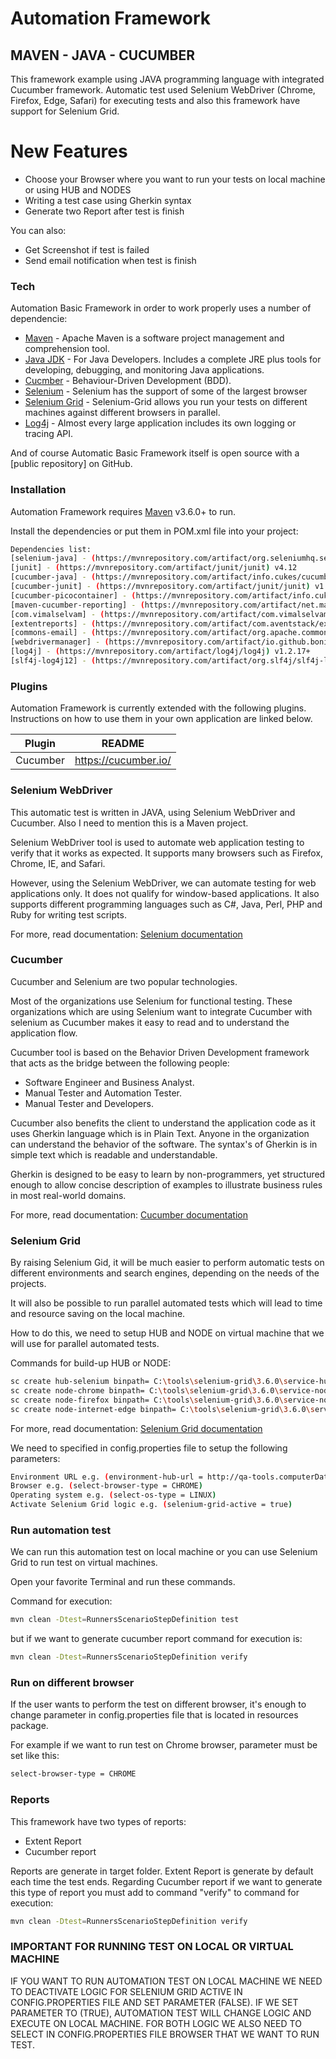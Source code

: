 # Automation Framework
## MAVEN - JAVA - CUCUMBER

This framework example using JAVA programming language with integrated Cucumber framework.
Automatic test used Selenium WebDriver (Chrome, Firefox, Edge, Safari) for executing tests and also this
framework have support for Selenium Grid.

# New Features

  - Choose your Browser where you want to run your tests on local machine or using HUB and NODES
  - Writing a test case using Gherkin syntax
  - Generate two Report after test is finish 

You can also:

  - Get Screenshot if test is failed
  - Send email notification when test is finish

### Tech

Automation Basic Framework in order to work properly uses a number of dependencie:

* [Maven](https://maven.apache.org/) - Apache Maven is a software project management and comprehension tool.
* [Java JDK](https://www.oracle.com/technetwork/java/javase/downloads/index.html) - For Java Developers. Includes a complete JRE plus tools for developing, debugging, and monitoring Java applications.
* [Cucmber](https://docs.cucumber.io/) - Behaviour-Driven Development (BDD).
* [Selenium](https://www.seleniumhq.org/download/) - Selenium has the support of some of the largest browser
* [Selenium Grid](https://www.seleniumhq.org/docs/07_selenium_grid.jsp) - Selenium-Grid allows you run your tests on different machines against different browsers in parallel.
* [Log4j](https://logging.apache.org/log4j/2.x/) - Almost every large application includes its own logging or tracing API. 

And of course Automatic Basic Framework itself is open source with a [public repository]
 on GitHub.

### Installation

Automation Framework requires [Maven](https://maven.apache.org/download.cgi) v3.6.0+ to run.

Install the dependencies or put them in POM.xml file into your project:

```sh
Dependencies list:
[selenium-java] - (https://mvnrepository.com/artifact/org.seleniumhq.selenium/selenium-java) v3.12.0+
[junit] - (https://mvnrepository.com/artifact/junit/junit) v4.12
[cucumber-java] - (https://mvnrepository.com/artifact/info.cukes/cucumber-java) v1.2.5+
[cucumber-junit] - (https://mvnrepository.com/artifact/junit/junit) v1.2.2+
[cucumber-picocontainer] - (https://mvnrepository.com/artifact/info.cukes/cucumber-picocontainer) v1.2.5+
[maven-cucumber-reporting] - (https://mvnrepository.com/artifact/net.masterthought/maven-cucumber-reporting) v3.14.0+
[com.vimalselvam] - (https://mvnrepository.com/artifact/com.vimalselvam/cucumber-extentsreport) v3.0.2+
[extentreports] - (https://mvnrepository.com/artifact/com.aventstack/extentreports) v4.0.5+
[commons-email] - (https://mvnrepository.com/artifact/org.apache.commons/commons-email) v1.5+
[webdrivermanager] - (https://mvnrepository.com/artifact/io.github.bonigarcia/webdrivermanager) v3.2.0+
[log4j] - (https://mvnrepository.com/artifact/log4j/log4j) v1.2.17+
[slf4j-log4j12] - (https://mvnrepository.com/artifact/org.slf4j/slf4j-log4j12) v1.7.25+
```

### Plugins

Automation Framework is currently extended with the following plugins. Instructions on how to use them in your own application are linked below.

| Plugin | README |
| ------ | ------ |
| Cucumber | https://cucumber.io/ |

### Selenium WebDriver

This automatic test is written in JAVA, using Selenium WebDriver and Cucumber. Also I need to mention this is a Maven project.

Selenium WebDriver tool is used to automate web application testing to verify that it works as expected. It supports many browsers such as Firefox, Chrome, IE, and Safari. 

However, using the Selenium WebDriver, we can automate testing for web applications only. It does not qualify for window-based applications. It also supports different programming languages such as C#, Java, Perl, PHP and Ruby for writing test scripts. 

For more, read documentation:
[Selenium documentation](https://www.seleniumhq.org/docs/)

### Cucumber

Cucumber and Selenium are two popular technologies.

Most of the organizations use Selenium for functional testing. These organizations which are using Selenium want to integrate Cucumber with selenium as Cucumber makes it easy to read and to understand the application flow.

Cucumber tool is based on the Behavior Driven Development framework that acts as the bridge between the following people:

- Software Engineer and Business Analyst.
- Manual Tester and Automation Tester.
- Manual Tester and Developers.

Cucumber also benefits the client to understand the application code as it uses Gherkin language which is in Plain Text. Anyone in the organization can understand the behavior of the software. The syntax's of Gherkin is in simple text which is readable and understandable.

Gherkin is designed to be easy to learn by non-programmers, yet structured enough to allow concise description of examples to illustrate business rules in most real-world domains.

For more, read documentation:
[Cucumber documentation](https://docs.cucumber.io/)


### Selenium Grid

By raising Selenium Gid, it will be much easier to perform automatic tests on different environments and search engines, depending on the needs of the projects.

It will also be possible to run parallel automated tests which will lead to time and resource saving on the local machine.

How to do this, we need to setup HUB and NODE on virtual machine that we will use for parallel automated tests.

Commands for build-up HUB or NODE:
```sh
sc create hub-selenium binpath= C:\tools\selenium-grid\3.6.0\service-hub-selenium\hub-selenium.exe
sc create node-chrome binpath= C:\tools\selenium-grid\3.6.0\service-node-chrome\node-chrome.exe
sc create node-firefox binpath= C:\tools\selenium-grid\3.6.0\service-node-firefox\node-firefox.exe
sc create node-internet-edge binpath= C:\tools\selenium-grid\3.6.0\service-node-edge\node-edge.exe
```

For more, read documentation:
[Selenium Grid documentation](https://www.seleniumhq.org/docs/07_selenium_grid.jsp)

We need to specified in config.properties file to setup the following parameters:
```sh
Environment URL e.g. (environment-hub-url = http://qa-tools.computerDatabase.rs:4444/wd/hub)
Browser e.g. (select-browser-type = CHROME)
Operating system e.g. (select-os-type = LINUX)
Activate Selenium Grid logic e.g. (selenium-grid-active = true)
```

### Run automation test

We can run this automation test on local machine or you can use Selenium Grid to run test on virtual machines.

Open your favorite Terminal and run these commands.

Command for execution:
```sh
mvn clean -Dtest=RunnersScenarioStepDefinition test
```
but if we want to generate cucumber report command for execution is:
```sh
mvn clean -Dtest=RunnersScenarioStepDefinition verify
```

### Run on different browser

If the user wants to perform the test on different browser, it's enough to change
parameter in config.properties file that is located in resources package.

For example if we want to run test on Chrome browser, parameter must be set like this:

```sh
select-browser-type = CHROME
```

### Reports

This framework have two types of reports:

- Extent Report
- Cucumber report

Reports are generate in target folder. 
Extent Report is generate by default each time the test ends.
Regarding Cucumber report if we want to generate this type of report you must add to command "verify" to command for execution:
```sh
mvn clean -Dtest=RunnersScenarioStepDefinition verify
```
 
### IMPORTANT FOR RUNNING TEST ON LOCAL OR VIRTUAL MACHINE

IF YOU WANT TO RUN AUTOMATION TEST ON LOCAL MACHINE WE NEED TO DEACTIVATE LOGIC FOR SELENIUM GRID ACTIVE IN CONFIG.PROPERTIES FILE
AND SET PARAMETER (FALSE). IF WE SET PARAMETER TO (TRUE), AUTOMATION TEST WILL CHANGE LOGIC AND EXECUTE ON LOCAL MACHINE.
FOR BOTH LOGIC WE ALSO NEED TO SELECT IN CONFIG.PROPERTIES FILE BROWSER THAT WE WANT TO RUN TEST.
